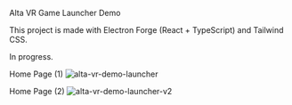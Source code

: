 Alta VR Game Launcher Demo

This project is made with Electron Forge (React + TypeScript) and Tailwind CSS.

In progress.

Home Page (1)
![alta-vr-demo-launcher](https://user-images.githubusercontent.com/30580612/140990838-5802d622-1454-41f0-a69c-ced39015f140.JPG)

Home Page (2)
![alta-vr-demo-launcher-v2](https://user-images.githubusercontent.com/30580612/140990996-f2a11df2-d4aa-4fec-865c-4b9cf2c1ecff.JPG)
